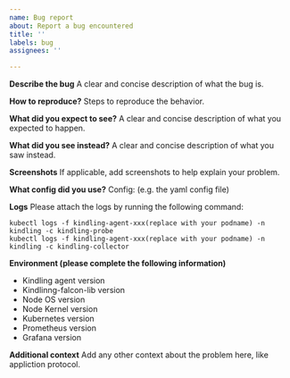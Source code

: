 ```yaml
---
name: Bug report
about: Report a bug encountered
title: ''
labels: bug
assignees: ''

---
```


**Describe the bug**
A clear and concise description of what the bug is.

**How to reproduce?**
Steps to reproduce the behavior.

**What did you expect to see?**
A clear and concise description of what you expected to happen.

**What did you see instead?**
A clear and concise description of what you saw instead.

**Screenshots**
If applicable, add screenshots to help explain your problem.

**What config did you use?**
Config: (e.g. the yaml config file)

**Logs**
Please attach the logs by running the following command:
```
kubectl logs -f kindling-agent-xxx(replace with your podname) -n kindling -c kindling-probe
kubectl logs -f kindling-agent-xxx(replace with your podname) -n kindling -c kindling-collector
```
**Environment (please complete the following information)**
- Kindling agent version
- Kindlinng-falcon-lib version
- Node OS version
- Node Kernel version
- Kubernetes version
- Prometheus version
- Grafana version

**Additional context**
Add any other context about the problem here, like appliction protocol.
